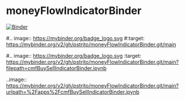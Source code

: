 # moneyFlowIndicatorBinder

[![Binder](https://mybinder.org/badge_logo.svg)](https://mybinder.org/v2/gh/pstrito/moneyFlowIndicatorBinder.git/main)

#.. image:: https://mybinder.org/badge_logo.svg
#:target: https://mybinder.org/v2/gh/pstrito/moneyFlowIndicatorBinder.git/main

#.. image:: https://mybinder.org/badge_logo.svg :target: https://mybinder.org/v2/gh/pstrito/moneyFlowIndicatorBinder.git/main?filepath=cmfBuySellIndicatorBinder.ipynb

..image:: https://mybinder.org/v2/gh/pstrito/moneyFlowIndicatorBinder.git/main?urlpath=%2Fapps%2FcmfBuySellIndicatorBinder.ipynb
